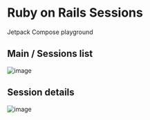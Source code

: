 # Ruby on Rails Sessions

Jetpack Compose playground

## Main / Sessions list
![image](https://user-images.githubusercontent.com/6228394/134806928-536b8d26-5136-4a8f-a642-63e84ea0eb86.png)

## Session details
![image](https://user-images.githubusercontent.com/6228394/134806989-6de47adc-e734-4150-904e-7f40e34ebb72.png)
